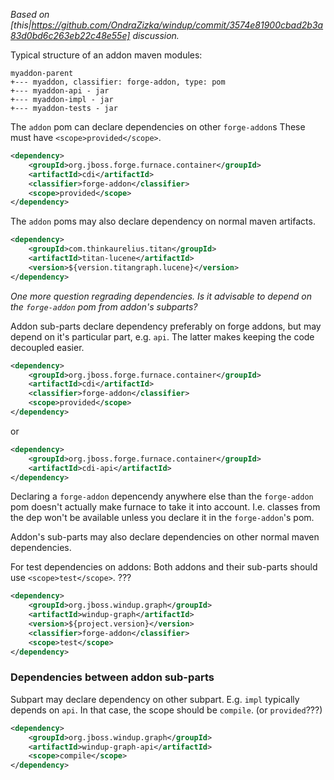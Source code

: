 _Based on [this|https://github.com/OndraZizka/windup/commit/3574e81900cbad2b3a83d0bd6c263eb22c48e55e] discussion._

Typical structure of an addon maven modules:
```
myaddon-parent
+--- myaddon, classifier: forge-addon, type: pom
+--- myaddon-api - jar
+--- myaddon-impl - jar
+--- myaddon-tests - jar
```

The `addon` pom can declare dependencies on other `forge-addon`s
These must have `<scope>provided</scope>`.
```xml
<dependency>
    <groupId>org.jboss.forge.furnace.container</groupId>
    <artifactId>cdi</artifactId>
    <classifier>forge-addon</classifier>
    <scope>provided</scope>
</dependency>
```

The `addon` poms may also declare dependency on normal maven artifacts.
```xml
<dependency>
    <groupId>com.thinkaurelius.titan</groupId>
    <artifactId>titan-lucene</artifactId>
    <version>${version.titangraph.lucene}</version>
</dependency>
```
_One more question regrading dependencies. Is it advisable to depend on the `forge-addon` pom from addon's subparts?_

Addon sub-parts declare dependency preferably on forge addons, but may depend on it's particular part, e.g. `api`. The latter makes keeping the code decoupled easier.
```xml
<dependency>
    <groupId>org.jboss.forge.furnace.container</groupId>
    <artifactId>cdi</artifactId>
    <classifier>forge-addon</classifier>
    <scope>provided</scope>
</dependency>
```
or
```xml
<dependency>
    <groupId>org.jboss.forge.furnace.container</groupId>
    <artifactId>cdi-api</artifactId>
</dependency>
```
Declaring a `forge-addon` depencendy anywhere else than the `forge-addon` pom doesn't actually make furnace to take it into account. I.e. classes from the dep won't be available unless you declare it in the `forge-addon`'s pom.

Addon's sub-parts may also declare dependencies on other normal maven dependencies.

For test dependencies on addons:
Both addons and their sub-parts should use `<scope>test</scope>`. ???
```xml
<dependency>
    <groupId>org.jboss.windup.graph</groupId>
    <artifactId>windup-graph</artifactId>
    <version>${project.version}</version>
    <classifier>forge-addon</classifier>
    <scope>test</scope>
</dependency>
```

### Dependencies between addon sub-parts
Subpart may declare dependency on other subpart. E.g. `impl` typically depends on `api`.
In that case, the scope should be `compile`. (or `provided`???)
```xml
<dependency>
    <groupId>org.jboss.windup.graph</groupId>
    <artifactId>windup-graph-api</artifactId>
    <scope>compile</scope>
</dependency>
```

